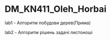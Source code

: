 # DM_KN411_Oleh_Horbai
lab1 - Алгоритм побудови дерев(Прима)

lab2 - Алгоритм рішень задачі листоноші
